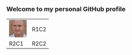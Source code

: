 ### Welcome to my personal GitHub profile

<table>
<tr><td><img src="https://github.com/MichielVictor/MichielVictor/blob/320f4da9fe640c57699d516c084ab95c5cffdc8e/Images/Michiel.png"></img></td><td>R1C2</td></tr>
<tr><td>R2C1</td><td>R2C2</td></tr>
</table>

